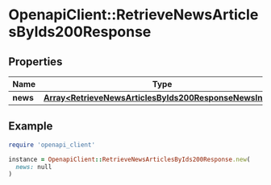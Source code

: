 # OpenapiClient::RetrieveNewsArticlesByIds200Response

## Properties

| Name | Type | Description | Notes |
| ---- | ---- | ----------- | ----- |
| **news** | [**Array&lt;RetrieveNewsArticlesByIds200ResponseNewsInner&gt;**](RetrieveNewsArticlesByIds200ResponseNewsInner.md) |  | [optional] |

## Example

```ruby
require 'openapi_client'

instance = OpenapiClient::RetrieveNewsArticlesByIds200Response.new(
  news: null
)
```

